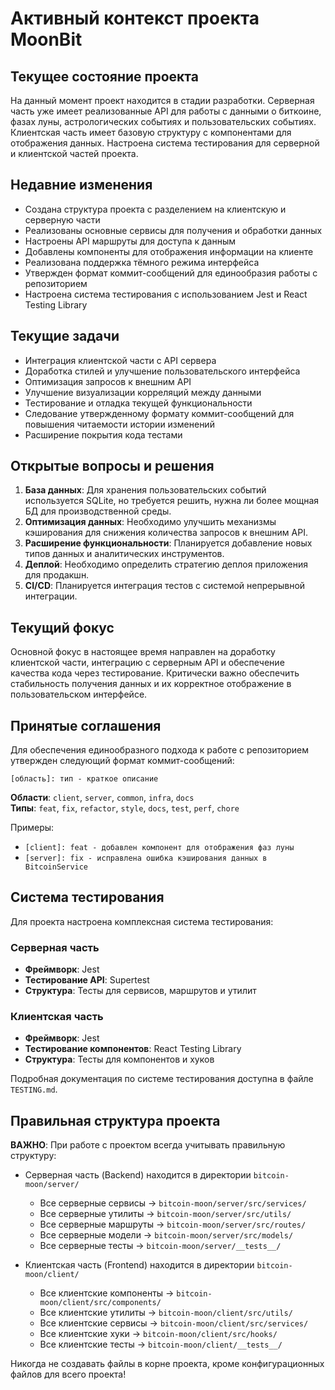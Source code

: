 # Активный контекст проекта MoonBit

## Текущее состояние проекта

На данный момент проект находится в стадии разработки. Серверная часть уже имеет реализованные API для работы с данными о биткоине, фазах луны, астрологических событиях и пользовательских событиях. Клиентская часть имеет базовую структуру с компонентами для отображения данных. Настроена система тестирования для серверной и клиентской частей проекта.

## Недавние изменения

- Создана структура проекта с разделением на клиентскую и серверную части
- Реализованы основные сервисы для получения и обработки данных
- Настроены API маршруты для доступа к данным
- Добавлены компоненты для отображения информации на клиенте
- Реализована поддержка тёмного режима интерфейса
- Утвержден формат коммит-сообщений для единообразия работы с репозиторием
- Настроена система тестирования с использованием Jest и React Testing Library

## Текущие задачи

- Интеграция клиентской части с API сервера
- Доработка стилей и улучшение пользовательского интерфейса
- Оптимизация запросов к внешним API
- Улучшение визуализации корреляций между данными
- Тестирование и отладка текущей функциональности
- Следование утвержденному формату коммит-сообщений для повышения читаемости истории изменений
- Расширение покрытия кода тестами

## Открытые вопросы и решения

1. **База данных**: Для хранения пользовательских событий используется SQLite, но требуется решить, нужна ли более мощная БД для производственной среды.
2. **Оптимизация данных**: Необходимо улучшить механизмы кэширования для снижения количества запросов к внешним API.
3. **Расширение функциональности**: Планируется добавление новых типов данных и аналитических инструментов.
4. **Деплой**: Необходимо определить стратегию деплоя приложения для продакшн.
5. **CI/CD**: Планируется интеграция тестов с системой непрерывной интеграции.

## Текущий фокус

Основной фокус в настоящее время направлен на доработку клиентской части, интеграцию с серверным API и обеспечение качества кода через тестирование. Критически важно обеспечить стабильность получения данных и их корректное отображение в пользовательском интерфейсе.

## Принятые соглашения

Для обеспечения единообразного подхода к работе с репозиторием утвержден следующий формат коммит-сообщений:

```
[область]: тип - краткое описание
```

**Области**: `client`, `server`, `common`, `infra`, `docs`  
**Типы**: `feat`, `fix`, `refactor`, `style`, `docs`, `test`, `perf`, `chore`

Примеры:

- `[client]: feat - добавлен компонент для отображения фаз луны`
- `[server]: fix - исправлена ошибка кэширования данных в BitcoinService`

## Система тестирования

Для проекта настроена комплексная система тестирования:

### Серверная часть

- **Фреймворк**: Jest
- **Тестирование API**: Supertest
- **Структура**: Тесты для сервисов, маршрутов и утилит

### Клиентская часть

- **Фреймворк**: Jest
- **Тестирование компонентов**: React Testing Library
- **Структура**: Тесты для компонентов и хуков

Подробная документация по системе тестирования доступна в файле `TESTING.md`.

## Правильная структура проекта

**ВАЖНО**: При работе с проектом всегда учитывать правильную структуру:

- Серверная часть (Backend) находится в директории `bitcoin-moon/server/`

  - Все серверные сервисы → `bitcoin-moon/server/src/services/`
  - Все серверные утилиты → `bitcoin-moon/server/src/utils/`
  - Все серверные маршруты → `bitcoin-moon/server/src/routes/`
  - Все серверные модели → `bitcoin-moon/server/src/models/`
  - Все серверные тесты → `bitcoin-moon/server/__tests__/`

- Клиентская часть (Frontend) находится в директории `bitcoin-moon/client/`
  - Все клиентские компоненты → `bitcoin-moon/client/src/components/`
  - Все клиентские утилиты → `bitcoin-moon/client/src/utils/`
  - Все клиентские сервисы → `bitcoin-moon/client/src/services/`
  - Все клиентские хуки → `bitcoin-moon/client/src/hooks/`
  - Все клиентские тесты → `bitcoin-moon/client/__tests__/`

Никогда не создавать файлы в корне проекта, кроме конфигурационных файлов для всего проекта!
